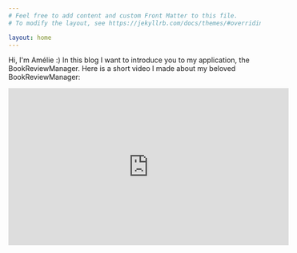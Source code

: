 ```yaml
---
# Feel free to add content and custom Front Matter to this file.
# To modify the layout, see https://jekyllrb.com/docs/themes/#overriding-theme-defaults

layout: home
---
```

Hi, I'm Amélie :)
In this blog I want to introduce you to my application, the BookReviewManager.
Here is a short video I made about my beloved BookReviewManager:
<iframe width="560" height="315" src="https://www.youtube.com/embed/E8Wg8K0MX-4?si=9D9qgOakdejbqQ5t" title="YouTube video player" frameborder="0" allow="accelerometer; autoplay; clipboard-write; encrypted-media; gyroscope; picture-in-picture; web-share" allowfullscreen></iframe>